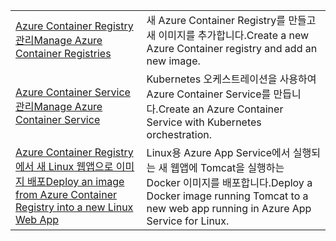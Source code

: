 |  |  |
|---------|---------|
| <span data-ttu-id="d9b8b-101">[Azure Container Registry 관리][1]</span><span class="sxs-lookup"><span data-stu-id="d9b8b-101">[Manage Azure Container Registries][1]</span></span> | <span data-ttu-id="d9b8b-102">새 Azure Container Registry를 만들고 새 이미지를 추가합니다.</span><span class="sxs-lookup"><span data-stu-id="d9b8b-102">Create a new Azure Container registry and add an new image.</span></span> | 
| <span data-ttu-id="d9b8b-103">[Azure Container Service 관리][2]</span><span class="sxs-lookup"><span data-stu-id="d9b8b-103">[Manage Azure Container Service][2]</span></span> | <span data-ttu-id="d9b8b-104">Kubernetes 오케스트레이션을 사용하여 Azure Container Service를 만듭니다.</span><span class="sxs-lookup"><span data-stu-id="d9b8b-104">Create an Azure Container Service with Kubernetes orchestration.</span></span> | 
| <span data-ttu-id="d9b8b-105">[Azure Container Registry에서 새 Linux 웹앱으로 이미지 배포][3]</span><span class="sxs-lookup"><span data-stu-id="d9b8b-105">[Deploy an image from Azure Container Registry into a new Linux Web App][3]</span></span> | <span data-ttu-id="d9b8b-106">Linux용 Azure App Service에서 실행되는 새 웹앱에 Tomcat을 실행하는 Docker 이미지를 배포합니다.</span><span class="sxs-lookup"><span data-stu-id="d9b8b-106">Deploy a Docker image running Tomcat to a new web app running in Azure App Service for Linux.</span></span> | 

[1]: https://azure.microsoft.com/resources/samples/acr-java-manage-azure-container-registry/
[2]: https://azure.microsoft.com/resources/samples/acs-java-manage-azure-container-service/
[3]: https://azure.microsoft.com/resources/samples/app-service-java-deploy-image-from-acr-to-linux/
